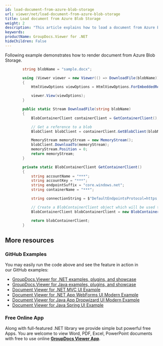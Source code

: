 ```yaml
---
id: load-document-from-azure-blob-storage
url: viewer/net/load-document-from-azure-blob-storage
title: Load document from Azure Blob Storage
weight: 2
description: "This article explains how to load a document from Azure Blob Storage with GroupDocs.Viewer within your .NET applications."
keywords: 
productName: GroupDocs.Viewer for .NET
hideChildren: False
---
```

Following example demonstrates how to render document from Azure Blob Storage.

```csharp
        string blobName = "sample.docx";

        using (Viewer viewer = new Viewer(() => DownloadFile(blobName)))
        {
            HtmlViewOptions viewOptions = HtmlViewOptions.ForEmbeddedResources();

            viewer.View(viewOptions);
        }

        public static Stream DownloadFile(string blobName)
        {
            BlobContainerClient containerClient = GetContainerClient();

            // Get a reference to a blob
            BlobClient blobClient = containerClient.GetBlobClient(blobName);

            MemoryStream memoryStream = new MemoryStream();
            blobClient.DownloadTo(memoryStream);
            memoryStream.Position = 0;
            return memoryStream;
        }

        private static BlobContainerClient GetContainerClient()
        {
            string accountName = "***";
            string accountKey = "***";
            string endpointSuffix = "core.windows.net";
            string containerName = "***";

            string connectionString = $"DefaultEndpointsProtocol=https;AccountName={accountName};AccountKey={accountKey};EndpointSuffix={endpointSuffix}";

            // Create a BlobContainerClient object which will be used to create a container client
            BlobContainerClient blobContainerClient = new BlobContainerClient(connectionString, containerName);

            return blobContainerClient;
        }
```

## More resources

### GitHub Examples

You may easily run the code above and see the feature in action in our GitHub examples:

* [GroupDocs.Viewer for .NET examples, plugins, and showcase](https://github.com/groupdocs-viewer/GroupDocs.Viewer-for-.NET)
* [GroupDocs.Viewer for Java examples, plugins, and showcase](https://github.com/groupdocs-viewer/GroupDocs.Viewer-for-Java)
* [Document Viewer for .NET MVC UI Example](https://github.com/groupdocs-viewer/GroupDocs.Viewer-for-.NET-MVC)
* [Document Viewer for .NET App WebForms UI Modern Example](https://github.com/groupdocs-viewer/GroupDocs.Viewer-for-.NET-WebForms)
* [Document Viewer for Java App Dropwizard UI Modern Example](https://github.com/groupdocs-viewer/GroupDocs.Viewer-for-Java-Dropwizard)
* [Document Viewer for Java Spring UI Example](https://github.com/groupdocs-viewer/GroupDocs.Viewer-for-Java-Spring)

### Free Online App

Along with full-featured .NET library we provide simple but powerful free Apps.
You are welcome to view Word, PDF, Excel, PowerPoint documents with free to use online **[GroupDocs Viewer App](https://products.groupdocs.app/viewer)**.
